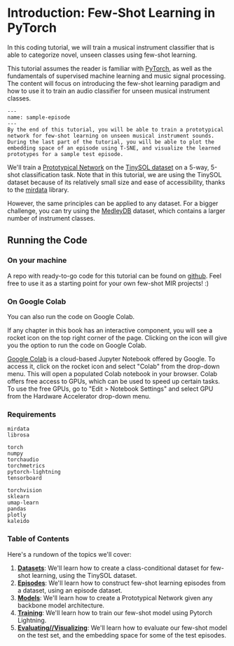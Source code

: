 # Introduction: Few-Shot Learning in PyTorch

In this coding tutorial, we will train a musical instrument classifier that is able to categorize novel, unseen classes using few-shot learning. 

This tutorial assumes the reader is familiar with [PyTorch](https://pytorch.org/), as well as the fundamentals of supervised machine learning and music signal processing. 
The content will focus on introducing the few-shot learning paradigm and how to use it to train an audio classifier for unseen musical instrument classes.

```{figure} ../assets/sample-episode.png
---
name: sample-episode
---
By the end of this tutorial, you will be able to train a prototypical network for few-shot learning on unseen musical instrument sounds. During the last part of the tutorial, you will be able to plot the embedding space of an episode using T-SNE, and visualize the learned prototypes for a sample test episode.
```

We'll train a [Prototypical Network](/foundations-fsl/metric-based-fsl/) on the [TinySOL dataset](https://zenodo.org/record/3685367) on a 5-way, 5-shot classification task. 
Note that in this tutorial, we are using the TinySOL dataset because of its relatively small size and ease of accessibility, thanks to the [mirdata](https://github.com/mir-dataset-loaders/mirdata/) library. 

However, the same principles can be applied to any dataset. For a bigger challenge, you can try using the [MedleyDB](https://medleydb.weebly.com/) dataset, which contains a larger number of instrument classes. 

## Running the Code 

### On your machine

A repo with ready-to-go code for this tutorial can be found on [github](https://github.com/music-fsl-zsl/music_fsl). Feel free to use it as a starting point for your own few-shot MIR projects! :) 

### On Google Colab

You can also run the code on Google Colab. 

If any chapter in this book has an interactive component, you will see a rocket icon on the top right corner of the page. Clicking on the icon will give you the option to run the code on Google Colab.

[Google Colab](https://colab.research.google.com) is a cloud-based Jupyter Notebook offered by Google. To access it, click on the rocket icon and select "Colab" from the drop-down menu. This will open a populated Colab notebook in your browser. Colab offers free access to GPUs, which can be used to speed up certain tasks. To use the free GPUs, go to "Edit > Notebook Settings" and select GPU from the Hardware Accelerator drop-down menu. 

### Requirements

```
mirdata
librosa

torch
numpy
torchaudio
torchmetrics
pytorch-lightning
tensorboard

torchvision
sklearn
umap-learn
pandas
plotly
kaleido
```

### Table of Contents

Here's a rundown of the topics we'll cover:

1. [**Datasets**](/fsl-example/datasets): We'll learn how to create a class-conditional dataset for few-shot learning, using the TinySOL dataset.
2. [**Episodes**](/fsl-example/episodes): We'll learn how to construct few-shot learning episodes from a dataset, using an episode dataset.  
3. [**Models**](/fsl-example/models): We'll learn how to create a Prototypical Network given any backbone model architecture.
4. [**Training**](/fsl-example/training): We'll learn how to train our few-shot model using Pytorch Lightning.
5. [**Evaluating//Visualizing**](/fsl-example/evaluating): We'll learn how to evaluate our few-shot model on the test set, and the embedding space for some of the test episodes.
[]()

